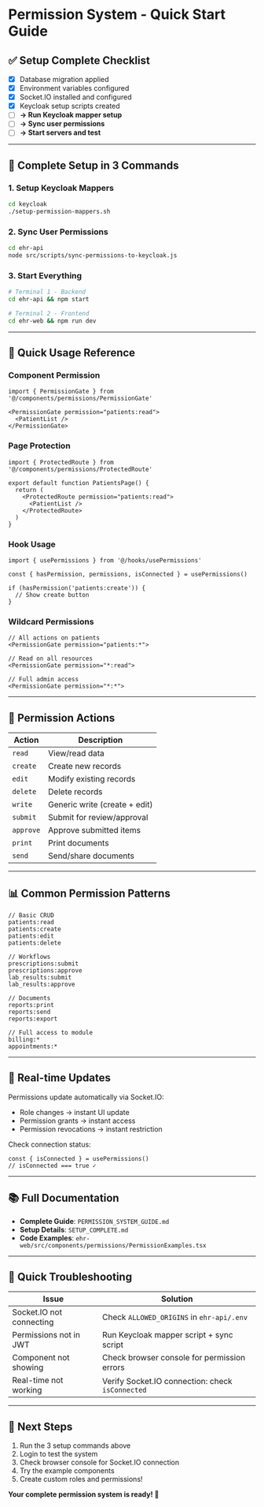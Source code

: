 # Permission System - Quick Start Guide

## ✅ Setup Complete Checklist

- [x] Database migration applied
- [x] Environment variables configured
- [x] Socket.IO installed and configured
- [x] Keycloak setup scripts created
- [ ] **→ Run Keycloak mapper setup**
- [ ] **→ Sync user permissions**
- [ ] **→ Start servers and test**

---

## 🚀 Complete Setup in 3 Commands

### 1. Setup Keycloak Mappers
```bash
cd keycloak
./setup-permission-mappers.sh
```

### 2. Sync User Permissions
```bash
cd ehr-api
node src/scripts/sync-permissions-to-keycloak.js
```

### 3. Start Everything
```bash
# Terminal 1 - Backend
cd ehr-api && npm start

# Terminal 2 - Frontend
cd ehr-web && npm run dev
```

---

## 📖 Quick Usage Reference

### Component Permission
```tsx
import { PermissionGate } from '@/components/permissions/PermissionGate'

<PermissionGate permission="patients:read">
  <PatientList />
</PermissionGate>
```

### Page Protection
```tsx
import { ProtectedRoute } from '@/components/permissions/ProtectedRoute'

export default function PatientsPage() {
  return (
    <ProtectedRoute permission="patients:read">
      <PatientList />
    </ProtectedRoute>
  )
}
```

### Hook Usage
```tsx
import { usePermissions } from '@/hooks/usePermissions'

const { hasPermission, permissions, isConnected } = usePermissions()

if (hasPermission('patients:create')) {
  // Show create button
}
```

### Wildcard Permissions
```tsx
// All actions on patients
<PermissionGate permission="patients:*">

// Read on all resources
<PermissionGate permission="*:read">

// Full admin access
<PermissionGate permission="*:*">
```

---

## 🔧 Permission Actions

| Action | Description |
|--------|-------------|
| `read` | View/read data |
| `create` | Create new records |
| `edit` | Modify existing records |
| `delete` | Delete records |
| `write` | Generic write (create + edit) |
| `submit` | Submit for review/approval |
| `approve` | Approve submitted items |
| `print` | Print documents |
| `send` | Send/share documents |

---

## 📊 Common Permission Patterns

```tsx
// Basic CRUD
patients:read
patients:create
patients:edit
patients:delete

// Workflows
prescriptions:submit
prescriptions:approve
lab_results:submit
lab_results:approve

// Documents
reports:print
reports:send
reports:export

// Full access to module
billing:*
appointments:*
```

---

## 🔌 Real-time Updates

Permissions update automatically via Socket.IO:
- Role changes → instant UI update
- Permission grants → instant access
- Permission revocations → instant restriction

Check connection status:
```tsx
const { isConnected } = usePermissions()
// isConnected === true ✓
```

---

## 📚 Full Documentation

- **Complete Guide**: `PERMISSION_SYSTEM_GUIDE.md`
- **Setup Details**: `SETUP_COMPLETE.md`
- **Code Examples**: `ehr-web/src/components/permissions/PermissionExamples.tsx`

---

## 🐛 Quick Troubleshooting

| Issue | Solution |
|-------|----------|
| Socket.IO not connecting | Check `ALLOWED_ORIGINS` in `ehr-api/.env` |
| Permissions not in JWT | Run Keycloak mapper script + sync script |
| Component not showing | Check browser console for permission errors |
| Real-time not working | Verify Socket.IO connection: check `isConnected` |

---

## 🎯 Next Steps

1. Run the 3 setup commands above
2. Login to test the system
3. Check browser console for Socket.IO connection
4. Try the example components
5. Create custom roles and permissions!

**Your complete permission system is ready! 🎉**
